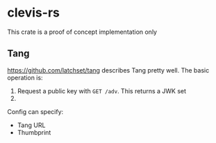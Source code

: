 # clevis-rs

This crate is a proof of concept implementation only

## Tang

<https://github.com/latchset/tang> describes Tang pretty well. The basic operation is:

1. Request a public key with `GET /adv`. This returns a JWK set
2. 

Config can specify:

- Tang URL
- Thumbprint